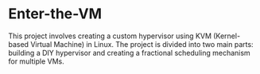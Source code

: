 # Enter-the-VM
This project involves creating a custom hypervisor using KVM (Kernel-based Virtual Machine) in Linux. The project is divided into two main parts: building a DIY hypervisor and creating a fractional scheduling mechanism for multiple VMs.
